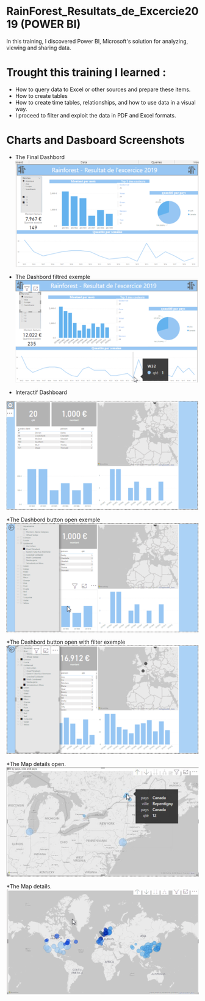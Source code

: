 # RainForest_Resultats_de_Excercie2019 (POWER BI)

In this training, I discovered Power BI, Microsoft's solution for analyzing, viewing and sharing data. 

# Trought this training I learned :

* How to query data to Excel or other sources and prepare these items. 
* How to create tables
* How to create time tables, relationships, and how to use data in a visual way. 
* I proceed to filter and exploit the data in PDF and Excel formats.



# Charts and Dasboard Screenshots

* The Final Dashbord
![Dashboard final page](Capt/DashboardBI.png)

* The Dashbord filtred exemple
![Dashboard filtred page](Capt/dashboard_filter.png)

* Interactif Dashboard

![Dashboard interactif page](Capt/Dahboard_interactif_button.png)

*The Dashbord button open exemple
![Dashboard button page](Capt/Dshboard_interactif_button_open.png)

*The Dashbord button open with filter exemple
![Dashboard button filter page](Capt/menu_buttonOpen_filtredselect.png)

*The Map details open. 
![Map chart](Capt/details_mapopen.png)


*The Map details. 
![Map details chart](Capt/map_details.png)
